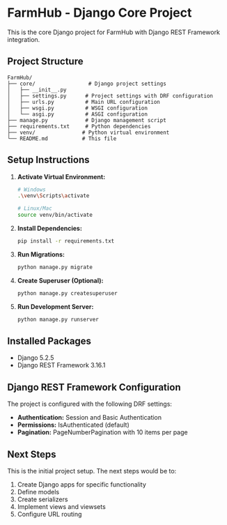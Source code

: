 # FarmHub - Django Core Project

This is the core Django project for FarmHub with Django REST Framework integration.

## Project Structure

```
FarmHub/
├── core/                 # Django project settings
│   ├── __init__.py
│   ├── settings.py      # Project settings with DRF configuration
│   ├── urls.py          # Main URL configuration
│   ├── wsgi.py          # WSGI configuration
│   └── asgi.py          # ASGI configuration
├── manage.py            # Django management script
├── requirements.txt     # Python dependencies
├── venv/               # Python virtual environment
└── README.md           # This file
```

## Setup Instructions

1. **Activate Virtual Environment:**
   ```bash
   # Windows
   .\venv\Scripts\activate
   
   # Linux/Mac
   source venv/bin/activate
   ```

2. **Install Dependencies:**
   ```bash
   pip install -r requirements.txt
   ```

3. **Run Migrations:**
   ```bash
   python manage.py migrate
   ```

4. **Create Superuser (Optional):**
   ```bash
   python manage.py createsuperuser
   ```

5. **Run Development Server:**
   ```bash
   python manage.py runserver
   ```

## Installed Packages

- Django 5.2.5
- Django REST Framework 3.16.1

## Django REST Framework Configuration

The project is configured with the following DRF settings:

- **Authentication:** Session and Basic Authentication
- **Permissions:** IsAuthenticated (default)
- **Pagination:** PageNumberPagination with 10 items per page

## Next Steps

This is the initial project setup. The next steps would be to:
1. Create Django apps for specific functionality
2. Define models
3. Create serializers
4. Implement views and viewsets
5. Configure URL routing
